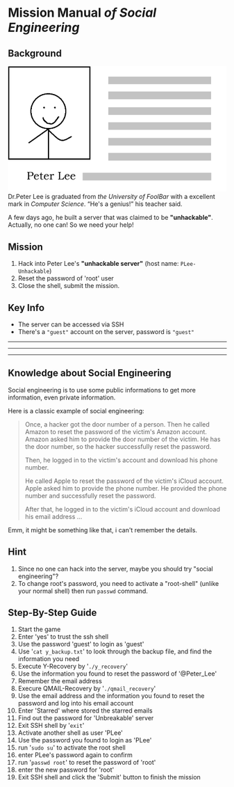 # Mission Manual _of **Social Engineering**_

## Background
![plee](img/plee.png)
Dr.Peter Lee is graduated from _the University of FoolBar_ with a excellent mark in _Computer Science_. “He's a genius!” his teacher said.

A few days ago, he built a server that was claimed to be **"unhackable"**. Actually, no one can! So we need your help!

## Mission
1. Hack into Peter Lee's **"unhackable server"** (host name: `PLee-Unhackable`)
2. Reset the password of 'root' user
3. Close the shell, submit the mission.

## Key Info
- The server can be accessed via SSH
- There's a `"guest"` account on the server, password is `"guest"`

---
---
---

## Knowledge about Social Engineering
Social engineering is to use some public informations to get more information, even private information.

Here is a classic example of social engineering:

> Once, a hacker got the door number of a person. Then he called Amazon to reset the password of the victim's Amazon account. Amazon asked him to provide the door number of the victim. He has the door number, so the hacker successfully reset the password.
>
> Then, he logged in to the victim's account and download his phone number.
>
> He called Apple to reset the password of the victim's iCloud account. Apple asked him to provide the phone number. He provided the phone number and successfully reset the password.
>
> After that, he logged in to the victim's iCloud account and download his email address ...


Emm, it might be something like that, i can't remember the details.


## Hint
1. Since no one can hack into the server, maybe you should try "social engineering"?
2. To change root's password, you need to activate a "root-shell" (unlike your normal shell) then run `passwd` command.

## Step-By-Step Guide
1. Start the game
2. Enter 'yes' to trust the ssh shell
3. Use the password 'guest' to login as 'guest'
4. Use '`cat y_backup.txt`' to look through the backup file, and find the information you need
5. Execute Y-Recovery by '`./y_recovery`'
6. Use the information you found to reset the password of '@Peter_Lee'
7. Remember the email address
8. Execure QMAIL-Recovery by '`./qmail_recovery`'
9. Use the email address and the information you found to reset the password and log into his email account
10. Enter 'Starred' where stored the starred emails
11. Find out the password for 'Unbreakable' server
12. Exit SSH shell by '`exit`'
13. Activate another shell as user 'PLee'
14. Use the password you found to login as 'PLee'
15. run '`sudo su`' to activate the root shell
16. enter PLee's password again to confirm
17. run '`passwd root`' to reset the password of 'root'
18. enter the new password for 'root'
19. Exit SSH shell and click the 'Submit' button to finish the mission